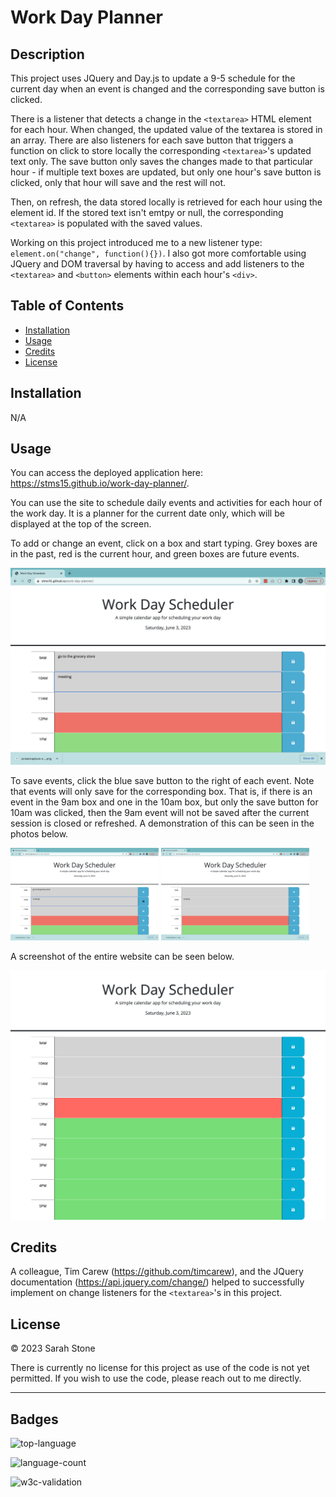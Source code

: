 # Work Day Planner

## Description

This project uses JQuery and Day.js to update a 9-5 schedule for the current day when an event is changed and the corresponding save button is clicked.

There is a listener that detects a change in the `<textarea>` HTML element for each hour. When changed, the updated value of the textarea is stored in an array. There are also listeners for each save button that triggers a function on click to store locally the corresponding `<textarea>`'s updated text only. The save button only saves the changes made to that particular hour - if multiple text boxes are updated, but only one hour's save button is clicked, only that hour will save and the rest will not.

Then, on refresh, the data stored locally is retrieved for each hour using the element id. If the stored text isn't emtpy or null, the corresponding `<textarea>` is populated with the saved values.

Working on this project introduced me to a new listener type: `element.on("change", function(){})`.
I also got more comfortable using JQuery and DOM traversal by having to access and add listeners to the `<textarea>` and `<button>` elements within each hour's `<div>`.

## Table of Contents

- [Installation](#installation)
- [Usage](#usage)
- [Credits](#credits)
- [License](#license)

## Installation

N/A

## Usage

You can access the deployed application here: https://stms15.github.io/work-day-planner/.

You can use the site to schedule daily events and activities for each hour of the work day. It is a planner for the current date only, which will be displayed at the top of the screen.

To add or change an event, click on a box and start typing. Grey boxes are in the past, red is the current hour, and green boxes are future events.

![Image of the Work Day Scheduler website with "go to grocery store" in the 9am event box and "meeting" in the 10am box](./assets/images/WorkDayPlanner-AddingEvents.png)

To save events, click the blue save button to the right of each event. Note that events will only save for the corresponding box. That is, if there is an event in the 9am box and one in the 10am box, but only the save button for 10am was clicked, then the 9am event will not be saved after the current session is closed or refreshed. A demonstration of this can be seen in the photos below.

<img src="./assets/images/WorkDayPlanner-Saving.png" width=47%> <img src="./assets/images/WorkDayPlanner-Refresh.png" width=47%>

A screenshot of the entire website can be seen below.

![The Work Day Scheduler website with a title, June 3rd date, event boxes for each hour of the day showing the current hour 12pm in red](./assets/images/WorkDayPlanner-FullPage.png)

## Credits

A colleague, Tim Carew (https://github.com/timcarew), and the JQuery documentation (https://api.jquery.com/change/) helped to successfully implement on change listeners for the `<textarea>`'s in this project.

## License

&copy; 2023 Sarah Stone

There is currently no license for this project as use of the code is not yet permitted. If you wish to use the code, please reach out to me directly.

---

## Badges

![top-language](https://img.shields.io/github/languages/top/stms15/work-day-planner)

![language-count](https://img.shields.io/github/languages/count/stms15/work-day-planner)

![w3c-validation](https://img.shields.io/w3c-validation/html?targetUrl=https%3A%2F%2Fstms15.github.io%2Fwork-day-planner%2F)
